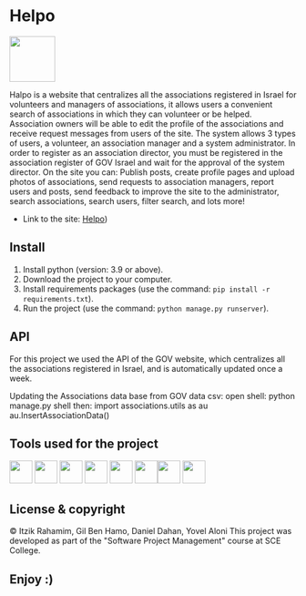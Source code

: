 # Helpo

<a href='https://helpo-t10.herokuapp.com'><img src='ProjectManagement\static\img\Helpo-icon.ico' type='image' width="80" align ="center"></a>

Halpo is a website that centralizes all the associations registered in Israel for volunteers and managers of associations, it allows users a convenient search of associations in which they can volunteer or be helped.
Association owners will be able to edit the profile of the associations and receive request messages from users of the site.
The system allows 3 types of users, a volunteer, an association manager and a system administrator. In order to register as an association director, you must be registered in the association register of GOV Israel and wait for the approval of the system director.
On the site you can:
Publish posts, create profile pages and upload photos of associations, send requests to association managers, report users and posts, send feedback to improve the site to the administrator, search associations, search users, filter search, and lots more!

- Link to the site: [Helpo](https://helpo-t10.herokuapp.com))

## Install

1. Install python (version: 3.9 or above).
2. Download the project to your computer. 
3. Install requirements packages (use the command: ```pip install -r requirements.txt```).
4. Run the project (use the command: ```python manage.py runserver```).

## API

For this project we used the API of the GOV website, which centralizes all the associations registered in Israel, and is automatically updated once a week.

Updating the Associations data base from GOV data csv:
open shell: python manage.py shell
then:       import associations.utils as au
            au.InsertAssociationData()

## Tools used for the project

<a href="https://www.djangoproject.com/"><img height="40" src="https://pngset.com/images/django-logo-python-django-logo-symbol-trademark-text-label-transparent-png-2827448.png"></a> <a href="https://www.python.org/"><img height="40" src="https://d31ezp3r8jwmks.cloudfront.net/6cYH8JcSU5PvVajahP7MtRfc"></a> <a href="https://github.com/"><img height="40" src="https://git-scm.com/images/logos/downloads/Git-Logo-1788C.png"></a> <a href="https://www.jenkins.io/"><img height="40" src="https://e7.pngegg.com/pngimages/458/372/png-clipart-man-in-gray-suit-jacket-illustration-jenkins-logo-icons-logos-emojis-tech-companies.png"></a> <a href="https://www.atlassian.com/software/jira?&aceid=&adposition=&adgroup=95003645449&campaign=9124878702&creative=542638212647&device=c&keyword=jira&matchtype=e&network=g&placement=&ds_kids=p51242189318&ds_e=GOOGLE&ds_eid=700000001558501&ds_e1=GOOGLE&gclid=CjwKCAjwv-GUBhAzEiwASUMm4i9DEFz5MD6NnG4D6XW4l6Qik9cR3Ynwy9hoQ7uQpda6lMvS6z2pZBoCLhUQAvD_BwE&gclsrc=aw.ds"><img height="40" src="https://encrypted-tbn0.gstatic.com/images?q=tbn:ANd9GcRDnnYNMO9dXQn32sCpM9KMMaLrnCB3hZWahQ&usqp=CAU"></a> <a href="https://html-css-js.com/"><img height="40" src="https://www.freepnglogos.com/uploads/html5-logo-png/html5-logo-devextreme-multi-purpose-controls-html-javascript-3.png"></a><a href="www.mongodb.com"><img height="40" src="https://banner2.cleanpng.com/20180702/bgt/kisspng-mongodb-database-nosql-postgresql-mongo-5b39f9e3445fa6.5652746415305261792801.jpg"></a> <a href="https://code.visualstudio.com/"><img height="40" src="https://toppng.com/uploads/preview/vscode-visual-studio-code-11562929010rwlaaoeohl.png"></a>

## License & copyright

© Itzik Rahamim, Gil Ben Hamo, Daniel Dahan, Yovel Aloni
This project was developed as part of the "Software Project Management" course at SCE College.

## Enjoy :)